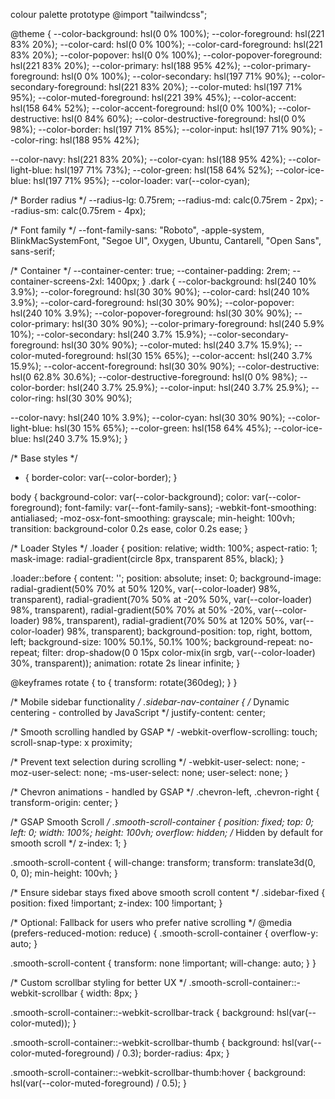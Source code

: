 colour palette prototype
@import "tailwindcss";

@theme {
  --color-background: hsl(0 0% 100%);
  --color-foreground: hsl(221 83% 20%);
  --color-card: hsl(0 0% 100%);
  --color-card-foreground: hsl(221 83% 20%);
  --color-popover: hsl(0 0% 100%);
  --color-popover-foreground: hsl(221 83% 20%);
  --color-primary: hsl(188 95% 42%);
  --color-primary-foreground: hsl(0 0% 100%);
  --color-secondary: hsl(197 71% 90%);
  --color-secondary-foreground: hsl(221 83% 20%);
  --color-muted: hsl(197 71% 95%);
  --color-muted-foreground: hsl(221 39% 45%);
  --color-accent: hsl(158 64% 52%);
  --color-accent-foreground: hsl(0 0% 100%);
  --color-destructive: hsl(0 84% 60%);
  --color-destructive-foreground: hsl(0 0% 98%);
  --color-border: hsl(197 71% 85%);
  --color-input: hsl(197 71% 90%);
  --color-ring: hsl(188 95% 42%);

  --color-navy: hsl(221 83% 20%);
  --color-cyan: hsl(188 95% 42%);
  --color-light-blue: hsl(197 71% 73%);
  --color-green: hsl(158 64% 52%);
  --color-ice-blue: hsl(197 71% 95%);
  --color-loader: var(--color-cyan);

  /* Border radius */
  --radius-lg: 0.75rem;
  --radius-md: calc(0.75rem - 2px);
  --radius-sm: calc(0.75rem - 4px);

  /* Font family */
  --font-family-sans: "Roboto", -apple-system, BlinkMacSystemFont, "Segoe UI",
    Oxygen, Ubuntu, Cantarell, "Open Sans", sans-serif;

  /* Container */
  --container-center: true;
  --container-padding: 2rem;
  --container-screens-2xl: 1400px;
}
.dark {
  --color-background: hsl(240 10% 3.9%);
  --color-foreground: hsl(30 30% 90%);
  --color-card: hsl(240 10% 3.9%);
  --color-card-foreground: hsl(30 30% 90%);
  --color-popover: hsl(240 10% 3.9%);
  --color-popover-foreground: hsl(30 30% 90%);
  --color-primary: hsl(30 30% 90%);
  --color-primary-foreground: hsl(240 5.9% 10%);
  --color-secondary: hsl(240 3.7% 15.9%);
  --color-secondary-foreground: hsl(30 30% 90%);
  --color-muted: hsl(240 3.7% 15.9%);
  --color-muted-foreground: hsl(30 15% 65%);
  --color-accent: hsl(240 3.7% 15.9%);
  --color-accent-foreground: hsl(30 30% 90%);
  --color-destructive: hsl(0 62.8% 30.6%);
  --color-destructive-foreground: hsl(0 0% 98%);
  --color-border: hsl(240 3.7% 25.9%);
  --color-input: hsl(240 3.7% 25.9%);
  --color-ring: hsl(30 30% 90%);

  --color-navy: hsl(240 10% 3.9%);
  --color-cyan: hsl(30 30% 90%);
  --color-light-blue: hsl(30 15% 65%);
  --color-green: hsl(158 64% 45%);
  --color-ice-blue: hsl(240 3.7% 15.9%);
}

/* Base styles */
* {
  border-color: var(--color-border);
}

body {
  background-color: var(--color-background);
  color: var(--color-foreground);
  font-family: var(--font-family-sans);
  -webkit-font-smoothing: antialiased;
  -moz-osx-font-smoothing: grayscale;
  min-height: 100vh;
  transition: background-color 0.2s ease, color 0.2s ease;
}

/* Loader Styles */
.loader {
  position: relative;
  width: 100%;
  aspect-ratio: 1;
  mask-image: radial-gradient(circle 8px, transparent 85%, black);
}

.loader::before {
  content: '';
  position: absolute;
  inset: 0;
  background-image: 
    radial-gradient(50% 70% at 50% 120%, var(--color-loader) 98%, transparent),
    radial-gradient(70% 50% at -20% 50%, var(--color-loader) 98%, transparent),
    radial-gradient(50% 70% at 50% -20%, var(--color-loader) 98%, transparent),
    radial-gradient(70% 50% at 120% 50%, var(--color-loader) 98%, transparent);
  background-position: top, right, bottom, left;
  background-size: 100% 50.1%, 50.1% 100%;
  background-repeat: no-repeat;
  filter: drop-shadow(0 0 15px color-mix(in srgb, var(--color-loader) 30%, transparent));
  animation: rotate 2s linear infinite;
}

@keyframes rotate {
  to { transform: rotate(360deg); }
}

/* Mobile sidebar functionality */
.sidebar-nav-container {
  /* Dynamic centering - controlled by JavaScript */
  justify-content: center;
  
  /* Smooth scrolling handled by GSAP */
  -webkit-overflow-scrolling: touch;
  scroll-snap-type: x proximity;
  
  /* Prevent text selection during scrolling */
  -webkit-user-select: none;
  -moz-user-select: none;
  -ms-user-select: none;
  user-select: none;
}

/* Chevron animations - handled by GSAP */
.chevron-left,
.chevron-right {
  transform-origin: center;
}

/* GSAP Smooth Scroll */
.smooth-scroll-container {
  position: fixed;
  top: 0;
  left: 0;
  width: 100%;
  height: 100vh;
  overflow: hidden; /* Hidden by default for smooth scroll */
  z-index: 1;
}

.smooth-scroll-content {
  will-change: transform;
  transform: translate3d(0, 0, 0);
  min-height: 100vh;
}

/* Ensure sidebar stays fixed above smooth scroll content */
.sidebar-fixed {
  position: fixed !important;
  z-index: 100 !important;
}

/* Optional: Fallback for users who prefer native scrolling */
@media (prefers-reduced-motion: reduce) {
  .smooth-scroll-container {
    overflow-y: auto;
  }
  
  .smooth-scroll-content {
    transform: none !important;
    will-change: auto;
  }
}

/* Custom scrollbar styling for better UX */
.smooth-scroll-container::-webkit-scrollbar {
  width: 8px;
}

.smooth-scroll-container::-webkit-scrollbar-track {
  background: hsl(var(--color-muted));
}

.smooth-scroll-container::-webkit-scrollbar-thumb {
  background: hsl(var(--color-muted-foreground) / 0.3);
  border-radius: 4px;
}

.smooth-scroll-container::-webkit-scrollbar-thumb:hover {
  background: hsl(var(--color-muted-foreground) / 0.5);
}
